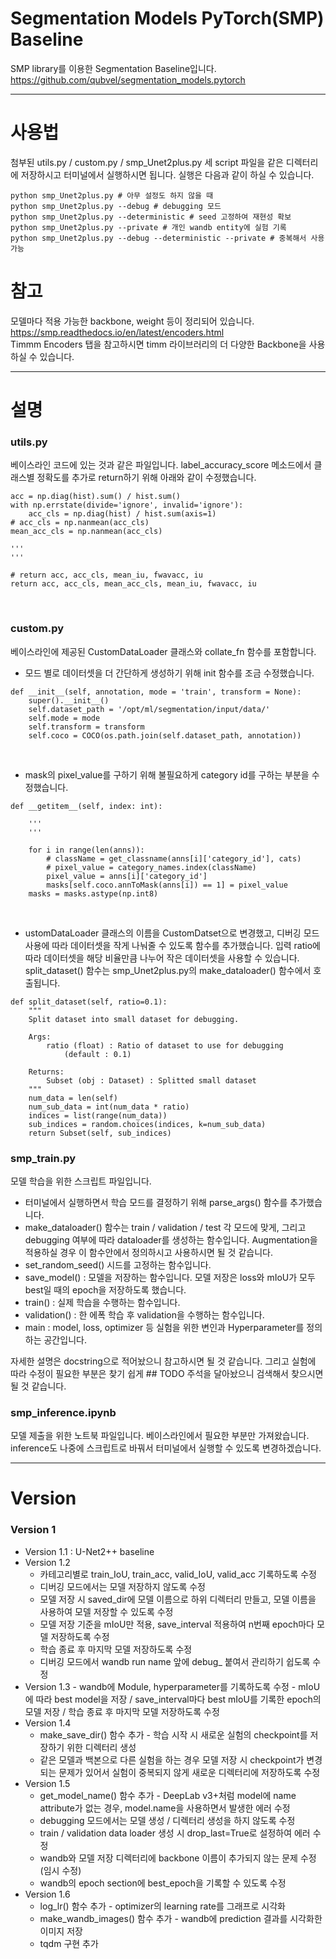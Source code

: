 # Segmentation Models PyTorch(SMP) Baseline
SMP library를 이용한 Segmentation Baseline입니다.<br/>
https://github.com/qubvel/segmentation_models.pytorch

-------
# 사용법
첨부된 utils.py / custom.py / smp_Unet2plus.py 세 script 파일을 같은 디렉터리에 저장하시고 터미널에서 실행하시면 됩니다. 실행은 다음과 같이 하실 수 있습니다.
```
python smp_Unet2plus.py # 아무 설정도 하지 않을 때
python smp_Unet2plus.py --debug # debugging 모드
python smp_Unet2plus.py --deterministic # seed 고정하여 재현성 확보
python smp_Unet2plus.py --private # 개인 wandb entity에 실험 기록
python smp_Unet2plus.py --debug --deterministic --private # 중복해서 사용 가능
```

# 참고
모델마다 적용 가능한 backbone, weight 등이 정리되어 있습니다.<br/>
https://smp.readthedocs.io/en/latest/encoders.html<br/>
Timmm Encoders 탭을 참고하시면 timm 라이브러리의 더 다양한 Backbone을 사용하실 수 있습니다.

-------
# 설명
### utils.py
베이스라인 코드에 있는 것과 같은 파일입니다. label_accuracy_score 메소드에서 클래스별 정확도를 추가로 return하기 위해 아래와 같이 수정했습니다.
```
acc = np.diag(hist).sum() / hist.sum()
with np.errstate(divide='ignore', invalid='ignore'):
    acc_cls = np.diag(hist) / hist.sum(axis=1)
# acc_cls = np.nanmean(acc_cls)
mean_acc_cls = np.nanmean(acc_cls)

'''
'''

# return acc, acc_cls, mean_iu, fwavacc, iu
return acc, acc_cls, mean_acc_cls, mean_iu, fwavacc, iu
```
<br/>

### custom.py
베이스라인에 제공된 CustomDataLoader 클래스와 collate_fn 함수를 포함합니다.

- 모드 별로 데이터셋을 더 간단하게 생성하기 위해 init 함수를 조금 수정했습니다.
```
def __init__(self, annotation, mode = 'train', transform = None):
    super().__init__()
    self.dataset_path = '/opt/ml/segmentation/input/data/'
    self.mode = mode
    self.transform = transform
    self.coco = COCO(os.path.join(self.dataset_path, annotation))
```
<br/>

- mask의 pixel_value를 구하기 위해 불필요하게 category id를 구하는 부분을 수정했습니다.
```
def __getitem__(self, index: int):

	'''
	'''

	for i in range(len(anns)):
	    # className = get_classname(anns[i]['category_id'], cats)
	    # pixel_value = category_names.index(className)
	    pixel_value = anns[i]['category_id']
	    masks[self.coco.annToMask(anns[i]) == 1] = pixel_value
	masks = masks.astype(np.int8)
```
<br/>

- ustomDataLoader 클래스의 이름을 CustomDatset으로 변경했고, 디버깅 모드 사용에 따라 데이터셋을 작게 나눠줄 수 있도록 함수를 추가했습니다.
입력 ratio에 따라 데이터셋을 해당 비율만큼 나누어 작은 데이터셋을 사용할 수 있습니다.
split_dataset() 함수는 smp_Unet2plus.py의 make_dataloader() 함수에서 호출됩니다.
```
def split_dataset(self, ratio=0.1):
    """
    Split dataset into small dataset for debugging.

    Args:
        ratio (float) : Ratio of dataset to use for debugging
            (default : 0.1)

    Returns:
        Subset (obj : Dataset) : Splitted small dataset
    """
    num_data = len(self)
    num_sub_data = int(num_data * ratio)
    indices = list(range(num_data))
    sub_indices = random.choices(indices, k=num_sub_data)
    return Subset(self, sub_indices)
```

### smp_train.py
모델 학습을 위한 스크립트 파일입니다.

- 터미널에서 실행하면서 학습 모드를 결정하기 위해 parse_args() 함수를 추가했습니다.
- make_dataloader() 함수는 train / validation / test 각 모드에 맞게, 그리고 debugging 여부에 따라 dataloader를 생성하는 함수입니다. Augmentation을 적용하실 경우 이 함수안에서 정의하시고 사용하시면 될 것 같습니다.
- set_random_seed() 시드를 고정하는 함수입니다.
- save_model() : 모델을 저장하는 함수입니다. 모델 저장은 loss와 mIoU가 모두 best일 때의 epoch을 저장하도록 했습니다.
- train() : 실제 학습을 수행하는 함수입니다.
- validation() : 한 에폭 학습 후 validation을 수행하는 함수입니다.
- main : model, loss, optimizer 등 실험을 위한 변인과 Hyperparameter를 정의하는 공간입니다.

자세한 설명은 docstring으로 적어놨으니 참고하시면 될 것 같습니다. 그리고 실험에 따라 수정이 필요한 부분은 찾기 쉽게 ## TODO 주석을 달아놨으니 검색해서 찾으시면 될 것 같습니다.

### smp_inference.ipynb
모델 제출을 위한 노트북 파일입니다. 베이스라인에서 필요한 부분만 가져왔습니다.
inference도 나중에 스크립트로 바꿔서 터미널에서 실행할 수 있도록 변경하겠습니다.

-------------
# Version
### Version 1
- Version 1.1 : U-Net2++ baseline
- Version 1.2
	- 카테고리별로 train_IoU, train_acc, valid_IoU, valid_acc 기록하도록 수정
	- 디버깅 모드에서는 모델 저장하지 않도록 수정
	- 모델 저장 시 saved_dir에 모델 이름으로 하위 디렉터리 만들고, 모델 이름을 사용하여 모델 저장할 수 있도록 수정
	- 모델 저장 기준을 mIoU만 적용, save_interval 적용하여 n번째 epoch마다 모델 저장하도록 수정
	- 학습 종료 후 마지막 모델 저장하도록 수정
	- 디버깅 모드에서 wandb run name 앞에 debug_ 붙여서 관리하기 쉽도록 수정
- Version 1.3
    	- wandb에 Module, hyperparameter를 기록하도록 수정
    	- mIoU에 따라 best model을 저장 / save_interval마다 best mIoU를 기록한 epoch의 모델 저장 / 학습 종료 후 마지막 모델 저장하도록 수정
- Version 1.4
	- make_save_dir() 함수 추가 - 학습 시작 시 새로운 실험의 checkpoint를 저장하기 위한 디렉터리 생성
	- 같은 모델과 백본으로 다른 실험을 하는 경우 모델 저장 시 checkpoint가 변경되는 문제가 있어서 실험이 중복되지 않게 새로운 디렉터리에 저장하도록 수정
- Version 1.5
	- get_model_name() 함수 추가 - DeepLab v3+처럼 model에 name attribute가 없는 경우, model.name을 사용하면서 발생한 에러 수정
	- debugging 모드에서는 모델 생성 / 디렉터리 생성을 하지 않도록 수정
	- train / validation data loader 생성 시 drop_last=True로 설정하여 에러 수정
	- wandb와 모델 저장 디렉터리에 backbone 이름이 추가되지 않는 문제 수정 (임시 수정)
	- wandb의 epoch section에 best_epoch을 기록할 수 있도록 수정
- Version 1.6
	- log_lr() 함수 추가 - optimizer의 learning rate를 그래프로 시각화
	- make_wandb_images() 함수 추가 - wandb에 prediction 결과를 시각화한 이미지 저장
	- tqdm 구현 추가
